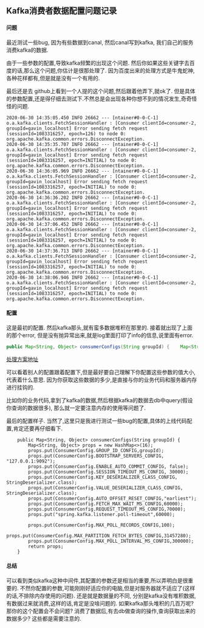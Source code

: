 ## 			Kafka消费者数据配置问题记录				





####  问题

 最近测试一些bug,  因为有些数据到canal, 然后canal写到kafka, 我们自己的服务消费kafka的数据.

 由于一些参数的配置,导致kafka频繁的出现这个问题. 然后你如果这些关键字去百度的话,那么这个问题,你估计是很那处理了.  因为百度出来的处理方式是牛鬼蛇神,各种花样都有,但是就是没有一个有用的. 

 最后还是去 github上看到一个人提的这个问题,然后跟着他弄下,就ok了. 但是具体的参数配置,还是得仔细去测试下.不然总是会出现各种你想不到的情况发生,奇奇怪怪的问题.

```
2020-06-30 14:35:05.450 INFO 26662 --- [ntainer#0-0-C-1] o.a.kafka.clients.FetchSessionHandler : [Consumer clientId=consumer-2, groupId=gavin_localhost] Error sending fetch request (sessionId=1083316257, epoch=126) to node 0: org.apache.kafka.common.errors.DisconnectException.
2020-06-30 14:35:35.707 INFO 26662 --- [ntainer#0-0-C-1] o.a.kafka.clients.FetchSessionHandler : [Consumer clientId=consumer-2, groupId=gavin_localhost] Error sending fetch request (sessionId=1083316257, epoch=INITIAL) to node 0: org.apache.kafka.common.errors.DisconnectException.
2020-06-30 14:36:05.969 INFO 26662 --- [ntainer#0-0-C-1] o.a.kafka.clients.FetchSessionHandler : [Consumer clientId=consumer-2, groupId=gavin_localhost] Error sending fetch request (sessionId=1083316257, epoch=INITIAL) to node 0: org.apache.kafka.common.errors.DisconnectException.
2020-06-30 14:36:36.202 INFO 26662 --- [ntainer#0-0-C-1] o.a.kafka.clients.FetchSessionHandler : [Consumer clientId=consumer-2, groupId=gavin_localhost] Error sending fetch request (sessionId=1083316257, epoch=INITIAL) to node 0: org.apache.kafka.common.errors.DisconnectException.
2020-06-30 14:37:06.452 INFO 26662 --- [ntainer#0-0-C-1] o.a.kafka.clients.FetchSessionHandler : [Consumer clientId=consumer-2, groupId=gavin_localhost] Error sending fetch request (sessionId=1083316257, epoch=INITIAL) to node 0: org.apache.kafka.common.errors.DisconnectException.
2020-06-30 14:37:36.713 INFO 26662 --- [ntainer#0-0-C-1] o.a.kafka.clients.FetchSessionHandler : [Consumer clientId=consumer-2, groupId=gavin_localhost] Error sending fetch request (sessionId=1083316257, epoch=INITIAL) to node 0: org.apache.kafka.common.errors.DisconnectException.
2020-06-30 14:38:06.946 INFO 26662 --- [ntainer#0-0-C-1] o.a.kafka.clients.FetchSessionHandler : [Consumer clientId=consumer-2, groupId=gavin_localhost] Error sending fetch request (sessionId=1083316257, epoch=INITIAL) to node 0: org.apache.kafka.common.errors.DisconnectException.
```



####  配置



这是最初的配置.  然后kafka那头,就有蛮多数据堆积在那里的. 接着就出现了上面的那个error, 但是没有抛异常出来,就是log里面打印了info的信息,说里面有error.

```java
public Map<String, Object> consumerConfigs(String groupId) {    Map<String, Object> props = new HashMap<>(16);    props.put(ConsumerConfig.GROUP_ID_CONFIG,groupId);    props.put(ConsumerConfig.BOOTSTRAP_SERVERS_CONFIG, "127.0.0.1:9092");    props.put(ConsumerConfig.ENABLE_AUTO_COMMIT_CONFIG, false);    props.put(ConsumerConfig.SESSION_TIMEOUT_MS_CONFIG, 30000);    props.put(ConsumerConfig.KEY_DESERIALIZER_CLASS_CONFIG, StringDeserializer.class);    props.put(ConsumerConfig.VALUE_DESERIALIZER_CLASS_CONFIG, StringDeserializer.class);    props.put(ConsumerConfig.AUTO_OFFSET_RESET_CONFIG,"earliest");     props.put(ConsumerConfig.MAX_POLL_RECORDS_CONFIG,100);    props.put(ConsumerConfig.MAX_PARTITION_FETCH_BYTES_CONFIG,31457280);    props.put(ConsumerConfig.MAX_POLL_INTERVAL_MS_CONFIG,300000);    return props;}
```





[处理方案地址](https://github.com/spring-projects/spring-kafka/issues/1180)



可以看着别人的配置跟着配置下,但是最好要自己理解下你配置这些参数的值大小,代表着什么意思.  因为你获取这些数据的多少,是直接与你的业务代码和服务器内存进行挂钩的.



比如你的业务代码,拿到了kafka的数据,然后根据kafka的数据去db中query(假设你查询的数据很多), 那么就一定要注意内存的使用等问题了.



最后的配置样子. 当然了,这里只是我进行测试一些bug的配置,具体的上线代码配置,肯定还要再仔细看下.

```
    public Map<String, Object> consumerConfigs(String groupId) {
        Map<String, Object> props = new HashMap<>(16);
        props.put(ConsumerConfig.GROUP_ID_CONFIG,groupId);
        props.put(ConsumerConfig.BOOTSTRAP_SERVERS_CONFIG, "127.0.0.1:9092");
        props.put(ConsumerConfig.ENABLE_AUTO_COMMIT_CONFIG, false);
        props.put(ConsumerConfig.SESSION_TIMEOUT_MS_CONFIG, 30000);
        props.put(ConsumerConfig.KEY_DESERIALIZER_CLASS_CONFIG, StringDeserializer.class);
        props.put(ConsumerConfig.VALUE_DESERIALIZER_CLASS_CONFIG, StringDeserializer.class);
        props.put(ConsumerConfig.AUTO_OFFSET_RESET_CONFIG,"earliest");
        props.put(ConsumerConfig.FETCH_MAX_WAIT_MS_CONFIG,60000);
        props.put(ConsumerConfig.REQUEST_TIMEOUT_MS_CONFIG,70000);
        props.put("spring.kafka.listener.poll-timeout",60000);

        props.put(ConsumerConfig.MAX_POLL_RECORDS_CONFIG,100);
        props.put(ConsumerConfig.MAX_PARTITION_FETCH_BYTES_CONFIG,31457280);
        props.put(ConsumerConfig.MAX_POLL_INTERVAL_MS_CONFIG,300000);
        return props;
    }
```



####  总结



 可以看到类似kafka这种中间件,其配置的参数还是相当的重要,所以弄明白是很重要的. 不然你配置的参数,可能刚刚好适应你的电脑,但是对服务器就不适应了(这样的话,不排除内存使用的问题).  还是就是数据量的不同, 分别是kafka没有堆积数据,有数据过来就消费,这样的话,肯定是没啥问题的. 如果kafka那头堆积的几百万呢? 那你的这个配置会不会问题?  消费了数据后,有去db做查询的操作,查询获取出来的数据多少? 这些都是需要注意的.
